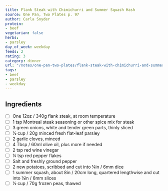 ```yaml
---
title: Flank Steak with Chimichurri and Summer Squash Hash
source: One Pan, Two Plates p. 97
author: Carla Snyder
protein:
- beef
vegetarian: false
herbs:
- parsley
day_of_week: weekday
feeds: 2
rating: 3
category: dinner
url: "/notes/one-pan-two-plates/flank-steak-with-chimichurri-and-summer-squash-hash.html"
tags:
- beef
- parsley
- weekday
---
```


## Ingredients

- [ ] One 12oz / 340g flank steak, at room temperature
- [ ] 1 tsp Montreal steak seasoning or other spice mix for steak
- [ ] 3 green onions, white and tender green parts, thinly sliced
- [ ] ½ cup / 20g minced fresh flat-leaf parsley
- [ ] 2 garlic cloves, minced
- [ ] 4 Tbsp / 60ml olive oil, plus more if needed
- [ ] 2 tsp red wine vinegar
- [ ] ¼ tsp red pepper flakes
- [ ] Salt and freshly ground pepper
- [ ] 2 new potatoes, scribbed and cut into ¼in / 6mm dice
- [ ] 1 summer squash, about 8in / 20cm long, quartered lengthwise and cut into ¼in / 6mm slices
- [ ] ½ cup / 70g frozen peas, thawed

